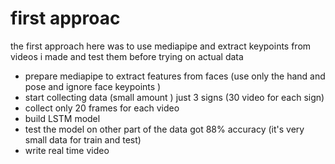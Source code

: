# first approac


the first approach here was to use mediapipe and extract keypoints from videos i made and test them before trying on actual data

- prepare mediapipe to extract features from faces (use only the hand and pose and ignore face keypoints )
- start collecting data (small amount ) just 3 signs (30 video for each sign)
- collect only 20 frames for each video
- build LSTM model
- test the model on other part of the data got 88% accuracy (it's very small data for train and test)
- write real time video 

